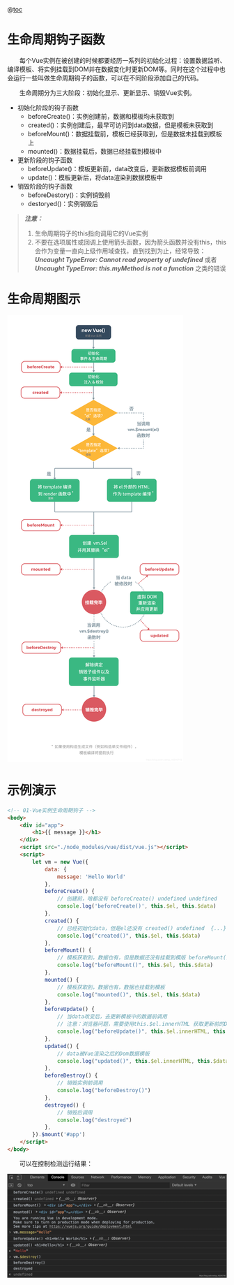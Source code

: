 @[toc](Vue实例生命周期钩子)

# 生命周期钩子函数
&emsp;&emsp;每个Vue实例在被创建的时候都要经历一系列的初始化过程：设置数据监听、编译模板、将实例挂载到DOM并在数据变化时更新DOM等。同时在这个过程中也会运行一些叫做生命周期钩子的函数，可以在不同阶段添加自己的代码。

&emsp;&emsp;生命周期分为三大阶段：初始化显示、更新显示、销毁Vue实例。

+ 初始化阶段的钩子函数
  + beforeCreate()：实例创建前，数据和模板均未获取到
  + created()：实例创建后，最早可访问到data数据，但是模板未获取到
  + beforeMount()：数据挂载前，模板已经获取到，但是数据未挂载到模板上
  + mounted()：数据挂载后，数据已经挂载到模板中
+ 更新阶段的钩子函数
  + beforeUpdate()：模板更新前，data改变后，更新数据模板前调用
  + update()：模板更新后，将data渲染到数据模板中
+ 销毁阶段的钩子函数
  + beforeDestory()：实例销毁前
  + destoryed()：实例销毁后

> *__注意：__*
> 1. 生命周期钩子的this指向调用它的Vue实例
> 2. 不要在选项属性或回调上使用箭头函数，因为箭头函数并没有this，this会作为变量一直向上级作用域查找，直到找到为止，经常导致： *__Uncaught TypeError: Cannot read property of undefined__* 或者 *__Uncaught TypeError: this.myMethod is not a function__* 之类的错误

# 生命周期图示

![生命周期](./images/10-生命周期.png)

# 示例演示

```html
<!-- 01-Vue实例生命周期钩子 -->
<body>
    <div id="app">
        <h1>{{ message }}</h1>
    </div>
    <script src="./node_modules/vue/dist/vue.js"></script>
    <script>
        let vm = new Vue({
            data: {
                message: 'Hello World'
            },
            beforeCreate() {
                // 创建前，啥都没有 beforeCreate() undefined undefined
                console.log('beforeCreate()', this.$el, this.$data) 
            },
            created() {
                // 已经初始化data，但是el还没有 created() undefined  {...}
                console.log("created()", this.$el, this.$data)
            },
            beforeMount() {
                // 模板获取到，数据也有，但是数据还没有挂载到模版 beforeMount() <div>...</div> {...}
                console.log("beforeMount()", this.$el, this.$data)
            },
            mounted() {
                // 模板获取到，数据也有，数据也挂载到模板
                console.log("mounted()", this.$el, this.$data)
            },
            beforeUpdate() {
                // 当data改变后，去更新模板中的数据前调用
                // 注意：浏览器问题，需要使用this.$el.innerHTML 获取更新前的Dom模板数据
                console.log("beforeUpdate()", this.$el.innerHTML, this.$data)
            },
            updated() {
                // data被Vue渲染之后的Dom数据模板
                console.log("updated()", this.$el.innerHTML, this.$data)
            },
            beforeDestroy() {
                // 销毁实例前调用
                console.log("beforeDestroy()")
            },
            destroyed() {
                // 销毁后调用
                console.log("destroyed")
            },
        }).$mount('#app')
    </script>
</body>
```

&emsp;&emsp;可以在控制检测运行结果：

![生命周期案例](./images/11-生命周期案例.png)